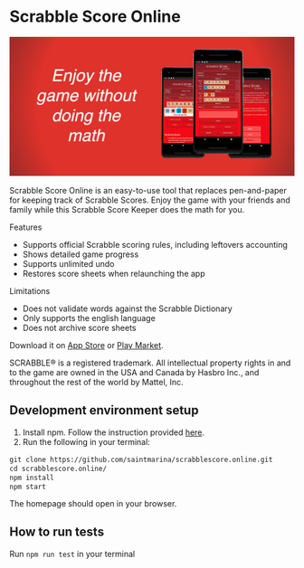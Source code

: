 # Scrabble Score Online

![Scrabble Score Calculator graphic banner](public/graphic.png)

Scrabble Score Online is an easy-to-use tool that replaces pen-and-paper for keeping track of Scrabble Scores.
Enjoy the game with your friends and family while this Scrabble Score Keeper does the math for you.

Features
- Supports official Scrabble scoring rules, including leftovers accounting
- Shows detailed game progress
- Supports unlimited undo
- Restores score sheets when relaunching the app

Limitations
- Does not validate words against the Scrabble Dictionary
- Only supports the english language
- Does not archive score sheets

Download it on [App Store](https://apps.apple.com/us/app/scrabble-score-calculator/id1497216063) or [Play Market](https://play.google.com/store/apps/details?id=com.saintmarina.scrabblescore).

SCRABBLE® is a registered trademark. All intellectual property rights in and to the game are owned in the USA and Canada by Hasbro Inc., and throughout the rest of the world by Mattel, Inc.


## Development environment setup

1. Install npm. Follow the instruction provided [here](https://www.npmjs.com/get-npm).
2. Run the following in your terminal:

```
git clone https://github.com/saintmarina/scrabblescore.online.git
cd scrabblescore.online/
npm install
npm start
```
The homepage should open in your browser.

## How to run tests

Run `npm run test` in your terminal
